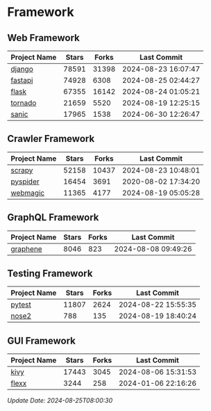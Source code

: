 # Framework

## Web Framework
| Project Name | Stars | Forks | Last Commit |
| ------------ | ----- | ----- | ----------- |
| [django](https://github.com/django/django) | 78591 | 31398 | 2024-08-23 16:07:47 |
| [fastapi](https://github.com/fastapi/fastapi) | 74928 | 6308 | 2024-08-25 02:44:27 |
| [flask](https://github.com/pallets/flask) | 67355 | 16142 | 2024-08-24 01:05:21 |
| [tornado](https://github.com/tornadoweb/tornado) | 21659 | 5520 | 2024-08-19 12:25:15 |
| [sanic](https://github.com/sanic-org/sanic) | 17965 | 1538 | 2024-06-30 12:26:47 |

## Crawler Framework
| Project Name | Stars | Forks | Last Commit |
| ------------ | ----- | ----- | ----------- |
| [scrapy](https://github.com/scrapy/scrapy) | 52158 | 10437 | 2024-08-23 10:48:01 |
| [pyspider](https://github.com/binux/pyspider) | 16454 | 3691 | 2020-08-02 17:34:20 |
| [webmagic](https://github.com/code4craft/webmagic) | 11365 | 4177 | 2024-08-19 05:05:28 |

## GraphQL Framework
| Project Name | Stars | Forks | Last Commit |
| ------------ | ----- | ----- | ----------- |
| [graphene](https://github.com/graphql-python/graphene) | 8046 | 823 | 2024-08-08 09:49:26 |

## Testing Framework
| Project Name | Stars | Forks | Last Commit |
| ------------ | ----- | ----- | ----------- |
| [pytest](https://github.com/pytest-dev/pytest) | 11807 | 2624 | 2024-08-22 15:55:35 |
| [nose2](https://github.com/nose-devs/nose2) | 788 | 135 | 2024-08-19 18:40:24 |

## GUI Framework
| Project Name | Stars | Forks | Last Commit |
| ------------ | ----- | ----- | ----------- |
| [kivy](https://github.com/kivy/kivy) | 17443 | 3045 | 2024-08-06 15:31:53 |
| [flexx](https://github.com/flexxui/flexx) | 3244 | 258 | 2024-01-06 22:16:26 |

*Update Date: 2024-08-25T08:00:30*